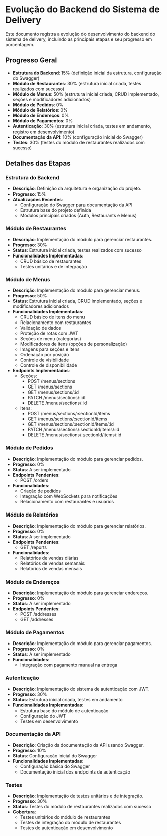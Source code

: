 # Evolução do Backend do Sistema de Delivery

Este documento registra a evolução do desenvolvimento do backend do sistema de delivery, incluindo as principais etapas e seu progresso em porcentagem.

## Progresso Geral
- **Estrutura do Backend**: 15% (definição inicial da estrutura, configuração do Swagger)
- **Módulo de Restaurantes**: 30% (estrutura inicial criada, testes realizados com sucesso)
- **Módulo de Menus**: 50% (estrutura inicial criada, CRUD implementado, seções e modificadores adicionados)
- **Módulo de Pedidos**: 0%
- **Módulo de Relatórios**: 0%
- **Módulo de Endereços**: 0%
- **Módulo de Pagamentos**: 0%
- **Autenticação**: 30% (estrutura inicial criada, testes em andamento, registro em desenvolvimento)
- **Documentação da API**: 10% (configuração inicial do Swagger)
- **Testes**: 30% (testes do módulo de restaurantes realizados com sucesso)

## Detalhes das Etapas

### Estrutura do Backend
- **Descrição**: Definição da arquitetura e organização do projeto.
- **Progresso**: 15%
- **Atualizações Recentes**:
  - Configuração do Swagger para documentação da API
  - Estrutura base do projeto definida
  - Módulos principais criados (Auth, Restaurants e Menus)

### Módulo de Restaurantes
- **Descrição**: Implementação do módulo para gerenciar restaurantes.
- **Progresso**: 30%
- **Status**: Estrutura inicial criada, testes realizados com sucesso
- **Funcionalidades Implementadas**:
  - CRUD básico de restaurantes
  - Testes unitários e de integração

### Módulo de Menus
- **Descrição**: Implementação do módulo para gerenciar menus.
- **Progresso**: 50%
- **Status**: Estrutura inicial criada, CRUD implementado, seções e modificadores adicionados
- **Funcionalidades Implementadas**:
  - CRUD básico de itens do menu
  - Relacionamento com restaurantes
  - Validação de dados
  - Proteção de rotas com JWT
  - Seções de menu (categorias)
  - Modificadores de itens (opções de personalização)
  - Imagens para seções e itens
  - Ordenação por posição
  - Controle de visibilidade
  - Controle de disponibilidade
- **Endpoints Implementados**:
  - Seções:
    - POST /menus/sections
    - GET /menus/sections
    - GET /menus/sections/:id
    - PATCH /menus/sections/:id
    - DELETE /menus/sections/:id
  - Itens:
    - POST /menus/sections/:sectionId/items
    - GET /menus/sections/:sectionId/items
    - GET /menus/sections/:sectionId/items/:id
    - PATCH /menus/sections/:sectionId/items/:id
    - DELETE /menus/sections/:sectionId/items/:id

### Módulo de Pedidos
- **Descrição**: Implementação do módulo para gerenciar pedidos.
- **Progresso**: 0%
- **Status**: A ser implementado
- **Endpoints Pendentes**:
  - POST /orders
- **Funcionalidades**:
  - Criação de pedidos
  - Integração com WebSockets para notificações
  - Relacionamento com restaurantes e usuários

### Módulo de Relatórios
- **Descrição**: Implementação do módulo para gerenciar relatórios.
- **Progresso**: 0%
- **Status**: A ser implementado
- **Endpoints Pendentes**:
  - GET /reports
- **Funcionalidades**:
  - Relatórios de vendas diárias
  - Relatórios de vendas semanais
  - Relatórios de vendas mensais

### Módulo de Endereços
- **Descrição**: Implementação do módulo para gerenciar endereços.
- **Progresso**: 0%
- **Status**: A ser implementado
- **Endpoints Pendentes**:
  - POST /addresses
  - GET /addresses

### Módulo de Pagamentos
- **Descrição**: Implementação do módulo para gerenciar pagamentos.
- **Progresso**: 0%
- **Status**: A ser implementado
- **Funcionalidades**:
  - Integração com pagamento manual na entrega

### Autenticação
- **Descrição**: Implementação do sistema de autenticação com JWT.
- **Progresso**: 30%
- **Status**: Estrutura inicial criada, testes em andamento
- **Funcionalidades Implementadas**:
  - Estrutura base do módulo de autenticação
  - Configuração do JWT
  - Testes em desenvolvimento

### Documentação da API
- **Descrição**: Criação da documentação da API usando Swagger.
- **Progresso**: 10%
- **Status**: Configuração inicial do Swagger
- **Funcionalidades Implementadas**:
  - Configuração básica do Swagger
  - Documentação inicial dos endpoints de autenticação

### Testes
- **Descrição**: Implementação de testes unitários e de integração.
- **Progresso**: 30%
- **Status**: Testes do módulo de restaurantes realizados com sucesso
- **Cobertura**:
  - Testes unitários do módulo de restaurantes
  - Testes de integração do módulo de restaurantes
  - Testes de autenticação em desenvolvimento 